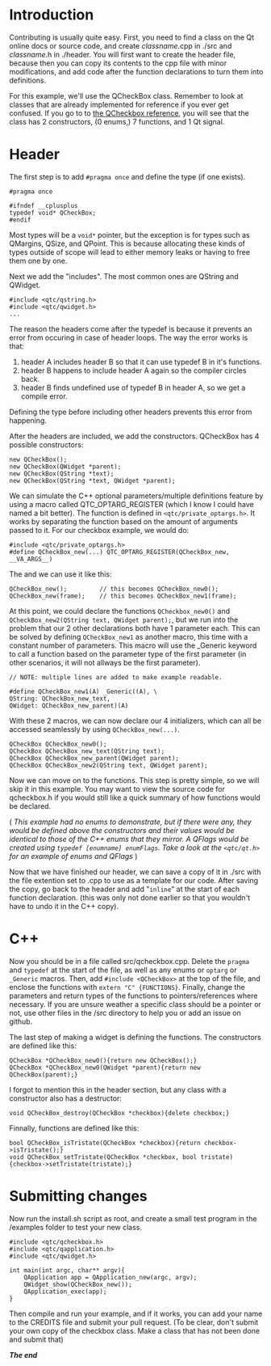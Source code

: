 # Introduction

Contributing is usually quite easy. First, you need to find a class on the Qt
online docs or source code, and create *classname*.cpp in ./src and
*classname*.h in ./header. You will first want to create the header file,
because then you can copy its contents to the cpp file with minor modifications,
and add code after the function declarations to turn them into definitions.

For this example, we'll use the QCheckBox class. Remember to look at classes
that are already implemented for reference if you ever get confused. If you go
to to [the QCheckbox reference](https://doc.qt.io/qt-6/qcheckbox.html), you will
see that the class has 2 constructors, (0 enums,) 7 functions, and 1 Qt signal.

# Header

The first step is to add ```#pragma once``` and define the type (if one exists).

	#pragma once
	
	#ifndef __cplusplus
	typedef void* QCheckBox;
	#endif

Most types will be a ```void*``` pointer, but the exception is for types such as
QMargins, QSize, and QPoint. This is because allocating these kinds of types
outside of scope will lead to either memory leaks or having to free them one by
one. 

Next we add the "includes". The most common ones are QString and QWidget.

	#include <qtc/qstring.h>
	#include <qtc/qwidget.h>
	...
	
The reason the headers come after the typedef is because it prevents an error
from occuring in case of header loops. The way the error works is that:
 1. header A includes header B so that it can use typedef B in it's functions.
 2. header B happens to include header A again so the compiler circles back.
 3. header B finds undefined use of typedef B in header A, so we get a compile 
 error.

Defining the type before including other headers prevents this error from
happening.

After the headers are included, we add the constructors. QCheckBox has 4
possible constructors:
	
	new QCheckBox();
	new QCheckBox(QWidget *parent);
	new QCheckBox(QString *text);
	new QCheckBox(QString *text, QWidget *parent);

We can simulate the C++ optional parameters/multiple definitions feature by
using a macro called QTC_OPTARG_REGISTER (which I know I could have named a bit
better). The function is defined in ```<qtc/private_optargs.h>```. It works by
separating the function based on the amount of arguments passed to it. For
our checkbox example, we would do:

	#include <qtc/private_optargs.h>
	#define QCheckBox_new(...) QTC_OPTARG_REGISTER(QCheckBox_new, __VA_ARGS__)
	
The and we can use it like this:

	QCheckBox_new();         // this becomes QCheckBox_new0();
	QCheckBox_new(frame);    // this becomes QCheckBox_new1(frame);

At this point, we could declare the functions ```QCheckbox_new0()``` and
```QCheckBox_new2(QString text, QWidget parent);```, but we run into the problem
that our 2 other declarations both have 1 parameter each. This can be solved by
defining ```QCheckBox_new1``` as another macro, this time with a constant number
of parameters. This macro will use the _Generic keyword to call a function based
on the parameter type of the first parameter (in other scenarios, it will not
allways be the first parameter).

	// NOTE: multiple lines are added to make example readable.
	
	#define QCheckBox_new1(A) _Generic((A), \
	QString: QCheckBox_new_text,
	QWidget: QCheckBox_new_parent)(A)

With these 2 macros, we can now declare our 4 initializers, which can all be
accessed seamlessly by using ```QCheckBox_new(...)```.

	QCheckBox QCheckBox_new0();
	QCheckBox QCheckBox_new_text(QString text);
	QCheckBox QCheckBox_new_parent(QWidget parent);
	QCheckBox QCheckBox_new2(QString text, QWidget parent);

Now we can move on to the functions. This step is pretty simple, so we will skip
it in this example. You may want to view the source code for qcheckbox.h if you
would still like a quick summary of how functions would be declared.

( *This example had no enums to demonstrate, but if there were any, they would
be defined above the constructors and their values would be identical to those
of the C++ enums that they mirror. A QFlags would be created using ```typedef
[enumname] enumFlags```. Take a look at the ```<qtc/qt.h>``` for an example of
enums and QFlags* )

Now that we have finished our header, we can save a copy of it in ./src with the
file extention set to .cpp to use as a template for our code. After saving the
copy, go back to the header and add "```inline```" at the start of each function
declaration. (this was only not done earlier so that you wouldn't have to undo
it in the C++ copy).

# C++ 

Now you should be in a file called src/qcheckbox.cpp. Delete the ```pragma```
and ```typedef``` at the start of the file, as well as any enums or ```optarg```
or ```_Generic``` macros. Then, add ```#include <QCheckBox>``` at the top of
the file, and enclose the functions with ```extern "C" {FUNCTIONS}```. Finally,
change the parameters and return types of the functions to pointers/references
where necessary. If you are unsure weather a specific class should be a pointer
or not, use other files in the /src directory to help you or add an issue on
github.

The last step of making a widget is defining the functions. The constructors are
defined like this:

	QCheckBox *QCheckBox_new0(){return new QCheckBox();}
	QCheckBox *QCheckBox_new0(QWidget *parent){return new QCheckBox(parent);}

I forgot to mention this in the header section, but any class with a constructor
also has a destructor:

	void QCheckBox_destroy(QCheckBox *checkbox){delete checkbox;}

Finnally, functions are defined like this:

	bool QCheckBox_isTristate(QCheckBox *checkbox){return checkbox->isTristate();}
	void QCheckBox_setTristate(QCheckBox *checkbox, bool tristate){checkbox->setTristate(tristate);}
	
# Submitting changes

Now run the install.sh script as root, and create a small test program in the
/examples folder to test your new class.

	#include <qtc/qcheckbox.h>
	#include <qtc/qapplication.h>
	#include <qtc/qwidget.h>
	
	int main(int argc, char** argv){
		QApplication app = QApplication_new(argc, argv);
		QWidget_show(QCheckBox_new());
		QApplication_exec(app);
	}

Then compile and run your example, and if it works, you can add your name to the
CREDITS file and submit your pull request. (To be clear, don't submit your own
copy of the checkbox class. Make a class that has not been done and submit that)

***The end***